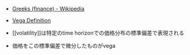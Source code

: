
- [Greeks (finance) - Wikipedia](https://en.wikipedia.org/wiki/Greeks_(finance)#Vega)
- [Vega Definition](https://www.investopedia.com/terms/v/vega.asp)

- [[volatility]]は特定のtime horizonでの価格分布の標準偏差で表現される
- 価格をこの標準偏差で微分したものがvega
